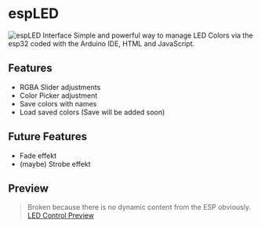 # espLED
![espLED Interface](https://cdn.bjmsw.net/espled.png)
Simple and powerful way to manage LED Colors via the esp32 coded with the Arduino IDE, HTML and JavaScript.

## Features

- RGBA Slider adjustments
- Color Picker adjustment
- Save colors with names
- Load saved colors (Save will be added soon)

## Future Features
- Fade effekt
- (maybe) Strobe effekt

## Preview
> Broken because there is no dynamic content from the ESP obviously.
[LED Control Preview](https://led.bjmsw.xyz)
